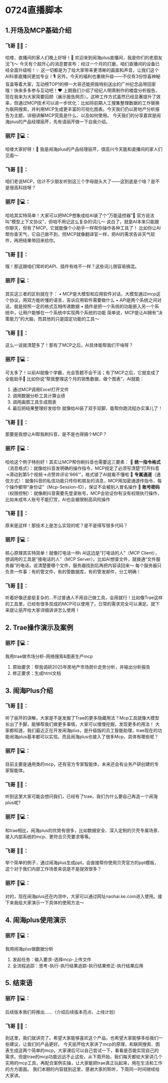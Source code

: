 # 0724直播脚本

## 1.开场及MCP基础介绍

### 飞哥 👨💼：
哈喽，直播间的家人们晚上好呀！👋 欢迎来到闹海plus直播间，我是你们的老朋友沈飞～ 今天有个超开心的消息要宣布：经过一个月的打磨，咱们直播间的设备已经全面升级啦！✨ 这一切都是为了给大家带来更清晰的画面和声音，让我们这个AI科普直播间更加专业！🎙️ 另外，今天的福利也重磅升级——不仅有3份惊喜神秘盲盒等着大家，互动榜TOP1的榜一大哥还能把我特别送出的广州纪念品带回家哦！快来多多参与互动吧！❤️
上期我们介绍了经纪人明熹制作的楼盘分析报告，现在我来为大家简要回顾（展示报告网页）。这种工作方式虽然已经显著提升了效率，但通过MCP技术可以进一步优化：比如将前期人工搜集整理数据的工作替换为联网搜索，并利用MCP生成更丰富的可视化图表。今天我们仍以房地产分析报告为主题，详细讲解MCP究竟是什么、以及如何使用。
今天我们的分享嘉宾是闹海plus的产品经理丽芹，先有请丽芹做一下自我介绍。

### 丽芹 👩💻：
哈喽大家好呀！👋 我是闹海plus的产品经理丽芹，很高兴今天能和直播间的家人们见面～ 

### 飞哥 👨💼：
咱们老说MCP，估计不少朋友听到这三个字母就头大了——这到底是个啥？是不是很高科技呀？

### 丽芹 👩💻：
哈哈其实特简单！大家可以把MCP想象成给AI装了个“万能遥控器”📱
官方说法叫“模型上下文协议”，但咱不用记这么复杂的词儿～ 说白了，就是AI本来只能跟你聊天，但有了MCP，它就能像个小助手一样帮你操作各种工具了！
比如你让AI帮你查天气，它自己做不到，但MCP就像翻译官一样，把AI的需求告诉天气软件，再把结果带回来给你。

### 飞哥 👨💼：
哦！那这跟咱们常听的API、插件有啥不一样？这些词儿很容易搞混。

### 丽芹 👩💻：
其实这三者的区别就在于：
• MCP是大模型和应用软件对话，大模型通过mcp这个协议，用双方能听懂的语言，告诉应用软件需要做什么
• API是两个系统之间对话，就是按照一定的格式互相传递数据
• 插件是把一个系统的功能嵌入另一个系统中，让用户能够在一个系统中实现两个系统的功能
简单说，MCP是让AI拥有“决策能力”的大脑，而其他的只是固定功能的工具～

### 飞哥 👨💼：
这么一说就清楚多了！那有了MCP之后，AI具体能帮我们干啥呀？

### 丽芹 👩💻：
可太多了！以前AI就像个学霸，光会答题不会干活；有了MCP之后，它就变成了全能助手💪
比如你说“帮我整理这个月的销售数据，做个图表”，AI就能：
1. 通过MCP调用Excel打开文件
2. 调用数据分析工具计算业绩
3. 调用画图工具生成图表
4. 最后把结果整理好发给你
就像给AI装了双手双脚，能帮你跑流程办实事儿了！

### 飞哥 👨💼：
那要是我想让AI帮我刷抖音，是不是也得搞个MCP？

### 丽芹 👩💻：
哈哈这个例子特别好！其实让MCP帮你刷抖音也需要这三要素：
📝 **统一指令格式**（消息格式）：就像给抖音发明确的操作指令，MCP规定了必须写清楚“打开抖音→滑动到第5个视频→点赞并评论‘666’”，格式错了AI就看不懂啦
🚚 **专属通道**（通信方式）：就像抖音的私信功能只传你和朋友的消息，MCP用加密通道传指令，每个操作都带“身份证”（Mcp-Session-ID），保证不会被别人冒名操作
🔑 **账号密码**（权限控制）：就像刷抖音需要先登录账号，MCP会验证你有没有权限执行操作，比如未成年人账号不能打赏，AI也会被限制高风险操作

### 飞哥 👨💼：
原来是这样！那技术上是怎么实现的呢？是不是得写很多代码？

### 丽芹 👩💻：
核心原理其实特简单！就像打电话一样📞
AI这边是“打电话的人”（MCP Client），想调用的工具是“接电话的人”（MCP Server）。比如AI想查文件，就拨通“文件服务器”的电话，说清楚要哪个文件，服务器找到后再把内容读回来～
每个服务器只负责一件事：有的管文件，有的管数据库，有的管发邮件，分工明确！

### 飞哥 👨💼：
听着好像还是挺复杂的...不过普通人不用自己做工具，会用就行！比如像Trae这样的工具里，已经有很多现成的MCP可以使用了，日常的需求完全可以满足。就下来就让丽芹给大家详细讲讲怎么使用！

## 2. Trae操作演示及案例

### 丽芹 👩💻：
我用trae做市场分析-网络搜索&图表生产mcp
1. 原始要求：帮我调研2025年房地产市场房价走势分析，并输出分析报告
2. 修正要求：生成html文档

## 3. 闹海Plus介绍
### 飞哥 👨💼：
听了丽芹的讲解，大家是不是发掘了Trae的更多隐藏用法？Mcp工具就像大模型长出了手脚，能够帮我们做更多事情，大家可以慢慢挖掘，发现更多的用法！
大家都知道，我们最近正在开发闹海plus，是升级版的员工智能助理，trae现在的功能闹海plus基本都可以实现。而且闹海plus也接入了很多Mcp，具体有哪些呢？

### 丽芹 👩💻：
目前主要是通用类的mcp，还有官方专家智能体，未来还会有业务产研创建的专家智能体。

### 飞哥 👨💼：
听到这里大家可能会想问我们，已经有了trae，我们为什么要自己再造一个闹海plus呢?

### 丽芹 👩💻：
和trae相比，闹海plus的优势有很多，比如数据安全、深入定制的贝壳专属场景、接入内部系统的mcp、更符合贝壳要求等等。

### 飞哥 👨💼：
举个简单的例子，通过闹海plus生成ppt，会直接帮你使用贝壳官方的ppt模板，这个对于我们内部工作场景来说是不是提效很多？

### 丽芹 👩💻：
对的，现在闹海plus还在内测中，大家可以通过网址naohai.ke.com进入使用。接下来我给大家演示一下具体的使用方法～

## 4. 闹海plus使用演示

### 丽芹 👩💻：
我用闹海plus做数据分析
1. 发起任务：输入要求-选择mcp-上传文件
2. 全流程追踪：思考-执行-执行结果追踪-执行结果修正-执行结果应用

## 5. 结束语

### 丽芹 👩💻：
后续版本我们将推出……（介绍后续版本亮点、上线计划）

### 飞哥 👨💼：
到这里，我们就讲完了。希望大家能够喜欢这个产品，也希望大家能够多给我们一些建议，让我们的产品更好。
今天丽芹给大家讲了mcp的原理，和联网搜索、图表生成这两个简单的mcp，大家课后可以自己尝试一下，看看是否能实现自己的需求。但是trae的mcp功能远远不止这些，从下周开始，我们每天都给大家讲几个实用的mcp工具，再配合案例实操，让大家能把trae真正玩起来，用在生活和工作的方方面面。
我们本期的内容就到这里，感谢大家的聆听，下周同一时间继续给大家讲。
